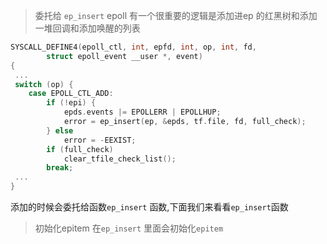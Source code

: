 > 委托给 `ep_insert`
epoll  有一个很重要的逻辑是添加进ep 的红黑树和添加一堆回调和添加唤醒的列表
```c
SYSCALL_DEFINE4(epoll_ctl, int, epfd, int, op, int, fd,
		struct epoll_event __user *, event)
{
 ...
 switch (op) {
	case EPOLL_CTL_ADD:
		if (!epi) {
			epds.events |= EPOLLERR | EPOLLHUP;
			error = ep_insert(ep, &epds, tf.file, fd, full_check);
		} else
			error = -EEXIST;
		if (full_check)
			clear_tfile_check_list();
		break;
 ...
}
```
添加的时候会委托给函数`ep_insert` 函数,下面我们来看看`ep_insert`函数

> 初始化epitem
在`ep_insert` 里面会初始化`epitem`

